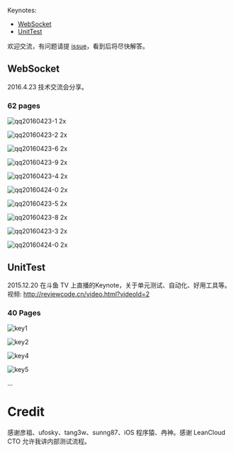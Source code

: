 Keynotes:

* [WebSocket](#websocket)
* [UnitTest](#unittest)

欢迎交流，有问题请提 [issue](https://github.com/lzwjava/Keynotes/issues/new)，看到后将尽快解答。

## WebSocket

2016.4.23 技术交流会分享。

### 62 pages

![qq20160423-1 2x](https://cloud.githubusercontent.com/assets/5022872/14762370/22ae8b20-09ab-11e6-8491-a41b17e2febe.jpg)

![qq20160423-2 2x](https://cloud.githubusercontent.com/assets/5022872/14762373/25232370-09ab-11e6-907c-0e058f73632d.jpg)

![qq20160423-6 2x](https://cloud.githubusercontent.com/assets/5022872/14762380/34eaaeea-09ab-11e6-975c-b7419de98310.jpg)

![qq20160423-9 2x](https://cloud.githubusercontent.com/assets/5022872/14762525/224a3874-09af-11e6-923f-c891b98f1ac1.jpg)

![qq20160423-4 2x](https://cloud.githubusercontent.com/assets/5022872/14762374/2857f228-09ab-11e6-8195-0dc636bea813.jpg)

![qq20160424-0 2x](https://cloud.githubusercontent.com/assets/5022872/14763499/aa8d3ad2-09c9-11e6-9e2e-983d344e71a4.jpg)

![qq20160423-5 2x](https://cloud.githubusercontent.com/assets/5022872/14762396/e1113086-09ab-11e6-9e93-2a8cc6d3fa7a.jpg)

![qq20160423-8 2x](https://cloud.githubusercontent.com/assets/5022872/14762524/221a864c-09af-11e6-9bd8-190c596bb0b9.jpg)

![qq20160423-3 2x](https://cloud.githubusercontent.com/assets/5022872/14762378/2eb853ec-09ab-11e6-9fd8-65b51f944c06.jpg)

![qq20160424-0 2x](https://cloud.githubusercontent.com/assets/5022872/14763499/aa8d3ad2-09c9-11e6-9e2e-983d344e71a4.jpg)


## UnitTest

2015.12.20 在斗鱼 TV 上直播的Keynote，关于单元测试、自动化、好用工具等。视频: http://reviewcode.cn/video.html?videoId=2

### 40 Pages

![key1](https://cloud.githubusercontent.com/assets/5022872/11918556/56e8ea76-a771-11e5-8174-62841e201488.jpg)

![key2](https://cloud.githubusercontent.com/assets/5022872/11918563/a9e38f7e-a771-11e5-92f8-6a35d0dc108f.jpg)

![key4](https://cloud.githubusercontent.com/assets/5022872/11918573/ee93ef10-a771-11e5-96f7-de62e1418a66.jpg)

![key5](https://cloud.githubusercontent.com/assets/5022872/11918577/172574d0-a772-11e5-8b90-07387dcdb536.jpg)

...

# Credit

感谢彦祖、ufosky、tang3w、sunng87、iOS 程序猿、冉神。感谢 LeanCloud CTO 允许我讲内部测试流程。
